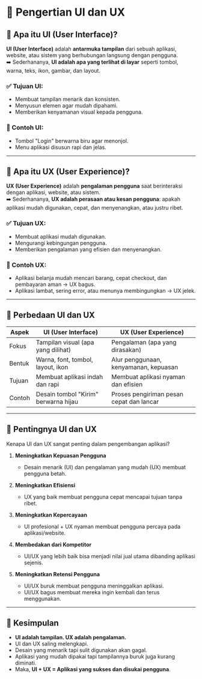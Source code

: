 # 📘 Pengertian UI dan UX

## 🔹 Apa itu UI (User Interface)?
**UI (User Interface)** adalah **antarmuka tampilan** dari sebuah aplikasi, website, atau sistem yang berhubungan langsung dengan pengguna.  
➡️ Sederhananya, **UI adalah apa yang terlihat di layar** seperti tombol, warna, teks, ikon, gambar, dan layout.

### ✅ Tujuan UI:
- Membuat tampilan menarik dan konsisten.  
- Menyusun elemen agar mudah dipahami.  
- Memberikan kenyamanan visual kepada pengguna.  

### 📌 Contoh UI:
- Tombol "Login" berwarna biru agar menonjol.  
- Menu aplikasi disusun rapi dan jelas.  

---

## 🔹 Apa itu UX (User Experience)?
**UX (User Experience)** adalah **pengalaman pengguna** saat berinteraksi dengan aplikasi, website, atau sistem.  
➡️ Sederhananya, **UX adalah perasaan atau kesan pengguna**: apakah aplikasi mudah digunakan, cepat, dan menyenangkan, atau justru ribet.

### ✅ Tujuan UX:
- Membuat aplikasi mudah digunakan.  
- Mengurangi kebingungan pengguna.  
- Memberikan pengalaman yang efisien dan menyenangkan.  

### 📌 Contoh UX:
- Aplikasi belanja mudah mencari barang, cepat checkout, dan pembayaran aman → UX bagus.  
- Aplikasi lambat, sering error, atau menunya membingungkan → UX jelek.  

---

## 🔹 Perbedaan UI dan UX

| Aspek   | UI (User Interface)             | UX (User Experience)        |
|---------|----------------------------------|------------------------------|
| Fokus   | Tampilan visual (apa yang dilihat) | Pengalaman (apa yang dirasakan) |
| Bentuk  | Warna, font, tombol, layout, ikon | Alur penggunaan, kenyamanan, kepuasan |
| Tujuan  | Membuat aplikasi indah dan rapi  | Membuat aplikasi nyaman dan efisien |
| Contoh  | Desain tombol "Kirim" berwarna hijau | Proses pengiriman pesan cepat dan lancar |

---

## 🔹 Pentingnya UI dan UX
Kenapa UI dan UX sangat penting dalam pengembangan aplikasi?

1. **Meningkatkan Kepuasan Pengguna**  
   - Desain menarik (UI) dan pengalaman yang mudah (UX) membuat pengguna betah.

2. **Meningkatkan Efisiensi**  
   - UX yang baik membuat pengguna cepat mencapai tujuan tanpa ribet.

3. **Meningkatkan Kepercayaan**  
   - UI profesional + UX nyaman membuat pengguna percaya pada aplikasi/website.

4. **Membedakan dari Kompetitor**  
   - UI/UX yang lebih baik bisa menjadi nilai jual utama dibanding aplikasi sejenis.

5. **Meningkatkan Retensi Pengguna**  
   - UI/UX buruk membuat pengguna meninggalkan aplikasi.  
   - UI/UX bagus membuat mereka ingin kembali dan terus menggunakan.

---

## 🔹 Kesimpulan
- **UI adalah tampilan. UX adalah pengalaman.**  
- UI dan UX saling melengkapi.  
- Desain yang menarik tapi sulit digunakan akan gagal.  
- Aplikasi yang mudah dipakai tapi tampilannya buruk juga kurang diminati.  
- Maka, **UI + UX = Aplikasi yang sukses dan disukai pengguna**.

